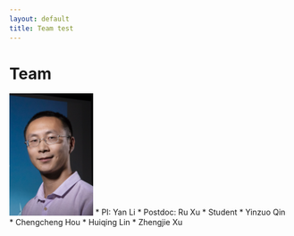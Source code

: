```yaml
---
layout: default
title: Team test
---
```

# Team 
<img src="../assets/images/yanli.png" alt="Alt text" width="150"/>
* PI: Yan Li
* Postdoc: Ru Xu
* Student 
    * Yinzuo Qin
    * Chengcheng Hou
    * Huiqing Lin
    * Zhengjie Xu
